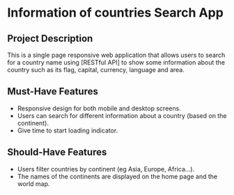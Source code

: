 # Information of countries Search App
## Project Description
This is a single page responsive web application that allows users to search for a country name using [RESTful API] to show some information about the country such as its flag, capital, currency, language and area.
## Must-Have Features
- Responsive design for both mobile and desktop screens.
- Users can search for different information about a country (based on the continent).
- Give time to start loading indicator.
## Should-Have Features
- Users filter countries by continent (eg Asia, Europe, Africa...).
- The names of the continents are displayed on the home page and the world map.
